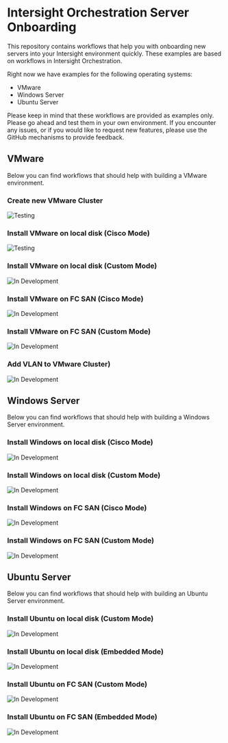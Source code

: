 # Intersight Orchestration Server Onboarding

This repository contains workflows that help you with onboarding new servers into your Intersight environment quickly. These examples are based on workflows in Intersight Orchestration.

Right now we have examples for the following operating systems:
* VMware
* Windows Server
* Ubuntu Server

Please keep in mind that these workflows are provided as examples only. Please go ahead and test them in your own environment. If you encounter any issues, or if you would like to request new features, please use the GitHub mechanisms to provide feedback.

<!---
https://img.shields.io/badge/Status-Ready-green
-->

## VMware
Below you can find workflows that should help with building a VMware environment.

### Create new VMware Cluster
![Testing](https://img.shields.io/badge/Status-Testing-orange)

### Install VMware on local disk (Cisco Mode)
![Testing](https://img.shields.io/badge/Status-Testing-orange)

### Install VMware on local disk (Custom Mode)
![In Development](https://img.shields.io/badge/Status-In%20Development-red)

### Install VMware on FC SAN (Cisco Mode)
![In Development](https://img.shields.io/badge/Status-In%20Development-red)

### Install VMware on FC SAN (Custom Mode)
![In Development](https://img.shields.io/badge/Status-In%20Development-red)

### Add VLAN to VMware Cluster)
![In Development](https://img.shields.io/badge/Status-In%20Development-red)


## Windows Server
Below you can find workflows that should help with building a Windows Server environment.

### Install Windows on local disk (Cisco Mode)
![In Development](https://img.shields.io/badge/Status-In%20Development-red)

### Install Windows on local disk (Custom Mode)
![In Development](https://img.shields.io/badge/Status-In%20Development-red)

### Install Windows on FC SAN (Cisco Mode)
![In Development](https://img.shields.io/badge/Status-In%20Development-red)

### Install Windows on FC SAN (Custom Mode)
![In Development](https://img.shields.io/badge/Status-In%20Development-red)


## Ubuntu Server
Below you can find workflows that should help with building an Ubuntu Server environment.

### Install Ubuntu on local disk (Custom Mode)
![In Development](https://img.shields.io/badge/Status-In%20Development-red)

### Install Ubuntu on local disk (Embedded Mode)
![In Development](https://img.shields.io/badge/Status-In%20Development-red)

### Install Ubuntu on FC SAN (Custom Mode)
![In Development](https://img.shields.io/badge/Status-In%20Development-red)

### Install Ubuntu on FC SAN (Embedded Mode)
![In Development](https://img.shields.io/badge/Status-In%20Development-red)
